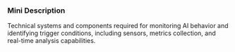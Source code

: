 ### Mini Description

Technical systems and components required for monitoring AI behavior and identifying trigger conditions, including sensors, metrics collection, and real-time analysis capabilities.
